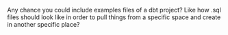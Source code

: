 Any chance you could include examples files of a dbt project?
Like how .sql files should look like in order to pull things from a specific space and create in another specific place?
